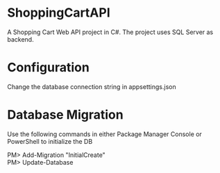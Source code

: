 # ShoppingCartAPI

A Shopping Cart Web API project in C#. The project uses SQL Server as backend.

# Configuration

Change the database connection string in appsettings.json

# Database Migration
Use the following commands in either Package Manager Console or PowerShell to initialize the DB

PM> Add-Migration "InitialCreate" \
PM> Update-Database

